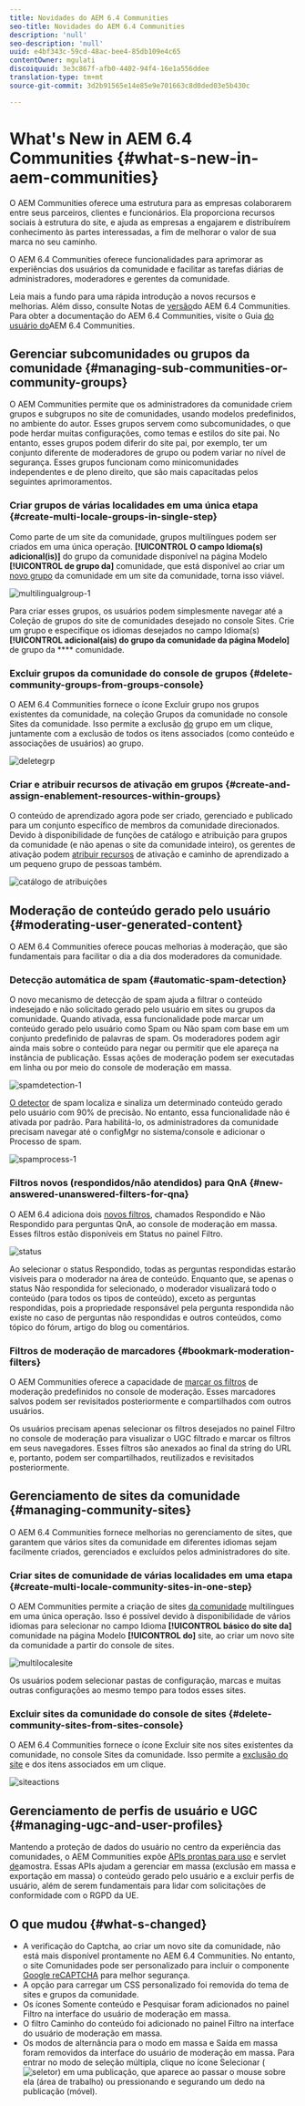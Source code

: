 ```yaml
---
title: Novidades do AEM 6.4 Communities
seo-title: Novidades do AEM 6.4 Communities
description: 'null'
seo-description: 'null'
uuid: e4bf343c-59cd-48ac-bee4-85db109e4c65
contentOwner: mgulati
discoiquuid: 3e3c867f-afb0-4402-94f4-16e1a556ddee
translation-type: tm+mt
source-git-commit: 3d2b91565e14e85e9e701663c8d0ded03e5b430c

---
```



# What&#39;s New in AEM 6.4 Communities {#what-s-new-in-aem-communities}

O AEM Communities oferece uma estrutura para as empresas colaborarem entre seus parceiros, clientes e funcionários. Ela proporciona recursos sociais à estrutura do site, e ajuda as empresas a engajarem e distribuírem conhecimento às partes interessadas, a fim de melhorar o valor de sua marca no seu caminho.

O AEM 6.4 Communities oferece funcionalidades para aprimorar as experiências dos usuários da comunidade e facilitar as tarefas diárias de administradores, moderadores e gerentes da comunidade.

Leia mais a fundo para uma rápida introdução a novos recursos e melhorias. Além disso, consulte Notas de [versão](../release-notes/communities-release-notes.md)do AEM 6.4 Communities. Para obter a documentação do AEM 6.4 Communities, visite o Guia [do usuário do](home.md)AEM 6.4 Communities.

## Gerenciar subcomunidades ou grupos da comunidade {#managing-sub-communities-or-community-groups}

O AEM Communities permite que os administradores da comunidade criem grupos e subgrupos no site de comunidades, usando modelos predefinidos, no ambiente do autor. Esses grupos servem como subcomunidades, o que pode herdar muitas configurações, como temas e estilos do site pai. No entanto, esses grupos podem diferir do site pai, por exemplo, ter um conjunto diferente de moderadores de grupo ou podem variar no nível de segurança. Esses grupos funcionam como minicomunidades independentes e de pleno direito, que são mais capacitadas pelos seguintes aprimoramentos.

### Criar grupos de várias localidades em uma única etapa {#create-multi-locale-groups-in-single-step}

Como parte de um site da comunidade, grupos multilíngues podem ser criados em uma única operação. **[!UICONTROL O campo Idioma(s) adicional(is)]** do grupo da comunidade disponível na página Modelo **[!UICONTROL de grupo da]** comunidade, que está disponível ao criar um [novo grupo](groups.md) da comunidade em um site da comunidade, torna isso viável.

![multilingualgroup-1](assets/multilingualgroup-1.png)

Para criar esses grupos, os usuários podem simplesmente navegar até a Coleção de grupos do site de comunidades desejado no console Sites. Crie um grupo e especifique os idiomas desejados no campo Idioma(s) **[!UICONTROL adicional(ais) do grupo da comunidade da página Modelo]** de grupo da **** comunidade.

### Excluir grupos da comunidade do console de grupos {#delete-community-groups-from-groups-console}

O AEM 6.4 Communities fornece o ícone Excluir grupo nos grupos existentes da comunidade, na coleção Grupos da comunidade no console Sites da comunidade. Isso permite a exclusão [do](groups.md#deleting-the-group) grupo em um clique, juntamente com a exclusão de todos os itens associados (como conteúdo e associações de usuários) ao grupo.

![deletegrp](assets/deletegrp.png)

### Criar e atribuir recursos de ativação em grupos {#create-and-assign-enablement-resources-within-groups}

O conteúdo de aprendizado agora pode ser criado, gerenciado e publicado para um conjunto específico de membros da comunidade direcionados. Devido à disponibilidade de funções de catálogo e atribuição para grupos da comunidade (e não apenas o site da comunidade inteiro), os gerentes de ativação podem [atribuir recursos](resource.md) de ativação e caminho de aprendizado a um pequeno grupo de pessoas também.

![catálogo de atribuições](assets/assignmentcatalog.png)

## Moderação de conteúdo gerado pelo usuário {#moderating-user-generated-content}

O AEM 6.4 Communities oferece poucas melhorias à moderação, que são fundamentais para facilitar o dia a dia dos moderadores da comunidade.

### Detecção automática de spam {#automatic-spam-detection}

O novo mecanismo de detecção de spam ajuda a filtrar o conteúdo indesejado e não solicitado gerado pelo usuário em sites ou grupos da comunidade. Quando ativada, essa funcionalidade pode marcar um conteúdo gerado pelo usuário como Spam ou Não spam com base em um conjunto predefinido de palavras de spam. Os moderadores podem agir ainda mais sobre o conteúdo para negar ou permitir que ele apareça na instância de publicação. Essas ações de moderação podem ser executadas em linha ou por meio do console de moderação em massa.

![spamdetection-1](assets/spamdetection-1.png)

[O detector](moderate-ugc.md#spam-detection) de spam localiza e sinaliza um determinado conteúdo gerado pelo usuário com 90% de precisão. No entanto, essa funcionalidade não é ativada por padrão. Para habilitá-lo, os administradores da comunidade precisam navegar até o configMgr no sistema/console e adicionar o Processo de spam.

![spamprocess-1](assets/spamprocess-1.png)

### Filtros novos (respondidos/não atendidos) para QnA {#new-answered-unanswered-filters-for-qna}

O AEM 6.4 adiciona dois [novos filtros](moderation.md#filter-rail), chamados Respondido e Não Respondido para perguntas QnA, ao console de moderação em massa. Esses filtros estão disponíveis em Status no painel Filtro.

![status](assets/statuses.png)

Ao selecionar o status Respondido, todas as perguntas respondidas estarão visíveis para o moderador na área de conteúdo. Enquanto que, se apenas o status Não respondida for selecionado, o moderador visualizará todo o conteúdo (para todos os tipos de conteúdo), exceto as perguntas respondidas, pois a propriedade responsável pela pergunta respondida não existe no caso de perguntas não respondidas e outros conteúdos, como tópico do fórum, artigo do blog ou comentários.

### Filtros de moderação de marcadores {#bookmark-moderation-filters}

O AEM Communities oferece a capacidade de [marcar os filtros](moderation.md#filter-rail) de moderação predefinidos no console de moderação. Esses marcadores salvos podem ser revisitados posteriormente e compartilhados com outros usuários.

Os usuários precisam apenas selecionar os filtros desejados no painel Filtro no console de moderação para visualizar o UGC filtrado e marcar os filtros em seus navegadores. Esses filtros são anexados ao final da string do URL e, portanto, podem ser compartilhados, reutilizados e revisitados posteriormente.

## Gerenciamento de sites da comunidade {#managing-community-sites}

O AEM 6.4 Communities fornece melhorias no gerenciamento de sites, que garantem que vários sites da comunidade em diferentes idiomas sejam facilmente criados, gerenciados e excluídos pelos administradores do site.

### Criar sites de comunidade de várias localidades em uma etapa {#create-multi-locale-community-sites-in-one-step}

O AEM Communities permite a criação de sites [da comunidade](create-site.md) multilíngues em uma única operação. Isso é possível devido à disponibilidade de vários idiomas para selecionar no campo Idioma **[!UICONTROL básico do site da]** comunidade na página Modelo **[!UICONTROL do]** site, ao criar um novo site da comunidade a partir do console de sites.

![multilocalesite](assets/multilocalesite.png)

Os usuários podem selecionar pastas de configuração, marcas e muitas outras configurações ao mesmo tempo para todos esses sites.

### Excluir sites da comunidade do console de sites {#delete-community-sites-from-sites-console}

O AEM 6.4 Communities fornece o ícone Excluir site nos sites existentes da comunidade, no console Sites da comunidade. Isso permite a [exclusão do site](create-site.md) e dos itens associados em um clique.

![siteactions](assets/siteactions.png)

## Gerenciamento de perfis de usuário e UGC {#managing-ugc-and-user-profiles}

Mantendo a proteção de dados do usuário no centro da experiência das comunidades, o AEM Communities expõe [APIs prontas para uso](user-ugc-management-service.md) e servlet [de](https://github.com/Adobe-Marketing-Cloud/aem-communities-ugc-migration/tree/master/bundles/communities-ugc-management-servlet)amostra. Essas APIs ajudam a gerenciar em massa (exclusão em massa e exportação em massa) o conteúdo gerado pelo usuário e a excluir perfis de usuário, além de serem fundamentais para lidar com solicitações de conformidade com o RGPD da UE.

## O que mudou {#what-s-changed}

* A verificação do Captcha, ao criar um novo site da comunidade, não está mais disponível prontamente no AEM 6.4 Communities. No entanto, o site Comunidades pode ser personalizado para incluir o componente [Google reCAPTCHA](https://helpx.adobe.com/experience-manager/using/aem_recaptcha.html) para melhor segurança.
* A opção para carregar um CSS personalizado foi removida do tema de sites e grupos da comunidade.
* Os ícones Somente conteúdo e Pesquisar foram adicionados no painel Filtro na interface do usuário de moderação em massa.
* O filtro Caminho do conteúdo foi adicionado no painel Filtro na interface do usuário de moderação em massa.
* Os modos de alternância para o modo em massa e Saída em massa foram removidos da interface do usuário de moderação em massa. Para entrar no modo de seleção múltipla, clique no ícone Selecionar ( ![seletor](assets/selecticon.png)) em uma publicação, que aparece ao passar o mouse sobre ela (área de trabalho) ou pressionando e segurando um dedo na publicação (móvel).
